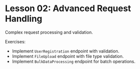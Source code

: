 # Lesson 02: Advanced Request Handling

Complex request processing and validation.

Exercises:
- Implement `UserRegistration` endpoint with validation.
- Implement `FileUpload` endpoint with file type validation.
- Implement `BulkDataProcessing` endpoint for batch operations.


